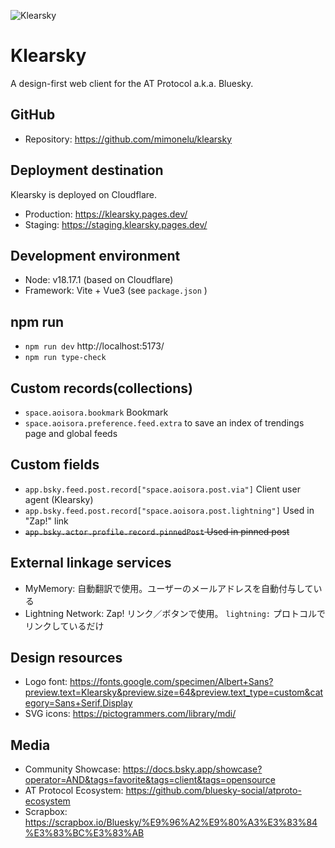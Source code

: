 ![Klearsky](./public/img/ogp.png "Klearsky")

# Klearsky
A design-first web client for the AT Protocol a.k.a. Bluesky.

## GitHub
* Repository: https://github.com/mimonelu/klearsky

## Deployment destination
Klearsky is deployed on Cloudflare.
* Production: https://klearsky.pages.dev/
* Staging: https://staging.klearsky.pages.dev/

## Development environment
* Node: v18.17.1 (based on Cloudflare)
* Framework: Vite + Vue3 (see `package.json` )

## npm run
* `npm run dev` http://localhost:5173/
* `npm run type-check`

## Custom records(collections)
* `space.aoisora.bookmark` Bookmark
* `space.aoisora.preference.feed.extra` to save an index of trendings page and global feeds

## Custom fields
* `app.bsky.feed.post.record["space.aoisora.post.via"]` Client user agent (Klearsky)
* `app.bsky.feed.post.record["space.aoisora.post.lightning"]` Used in "Zap!" link
* ~~`app.bsky.actor.profile.record.pinnedPost` Used in pinned post~~

## External linkage services
* MyMemory: 自動翻訳で使用。ユーザーのメールアドレスを自動付与している
* Lightning Network: Zap! リンク／ボタンで使用。 `lightning:` プロトコルでリンクしているだけ

## Design resources
* Logo font: https://fonts.google.com/specimen/Albert+Sans?preview.text=Klearsky&preview.size=64&preview.text_type=custom&category=Sans+Serif,Display
* SVG icons: https://pictogrammers.com/library/mdi/

## Media
* Community Showcase: https://docs.bsky.app/showcase?operator=AND&tags=favorite&tags=client&tags=opensource
* AT Protocol Ecosystem: https://github.com/bluesky-social/atproto-ecosystem
* Scrapbox: https://scrapbox.io/Bluesky/%E9%96%A2%E9%80%A3%E3%83%84%E3%83%BC%E3%83%AB

